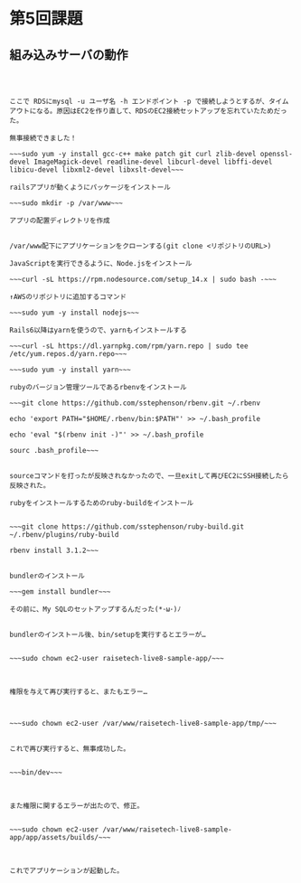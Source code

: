 # 第5回課題

## 組み込みサーバの動作

~~~sudo yum -y install mysql~~~



ここで RDSにmysql -u ユーザ名 -h エンドポイント -p で接続しようとするが、タイムアウトになる。原因はEC2を作り直して、RDSのEC2接続セットアップを忘れていたためだった。

無事接続できました！

~~~sudo yum -y install gcc-c++ make patch git curl zlib-devel openssl-devel ImageMagick-devel readline-devel libcurl-devel libffi-devel libicu-devel libxml2-devel libxslt-devel~~~

railsアプリが動くようにパッケージをインストール

~~~sudo mkdir -p /var/www~~~

アプリの配置ディレクトリを作成


/var/www配下にアプリケーションをクローンする(git clone <リポジトリのURL>)

JavaScriptを実行できるように、Node.jsをインストール

~~~curl -sL https://rpm.nodesource.com/setup_14.x | sudo bash -~~~

↑AWSのリポジトリに追加するコマンド

~~~sudo yum -y install nodejs~~~

Rails6以降はyarnを使うので、yarnもインストールする

~~~curl -sL https://dl.yarnpkg.com/rpm/yarn.repo | sudo tee /etc/yum.repos.d/yarn.repo~~~

~~~sudo yum -y install yarn~~~

rubyのバージョン管理ツールであるrbenvをインストール

~~~git clone https://github.com/sstephenson/rbenv.git ~/.rbenv

echo 'export PATH="$HOME/.rbenv/bin:$PATH"' >> ~/.bash_profile

echo 'eval "$(rbenv init -)"' >> ~/.bash_profile

sourc .bash_profile~~~


sourceコマンドを打ったが反映されなかったので、一旦exitして再びEC2にSSH接続したら反映された。

rubyをインストールするためのruby-buildをインストール


~~~git clone https://github.com/sstephenson/ruby-build.git ~/.rbenv/plugins/ruby-build

rbenv install 3.1.2~~~


bundlerのインストール

~~~gem install bundler~~~

その前に、My SQLのセットアップするんだった(*･ω･)ﾉ


bundlerのインストール後、bin/setupを実行するとエラーが…


~~~sudo chown ec2-user raisetech-live8-sample-app/~~~



権限を与えて再び実行すると、またもエラー…



~~~sudo chown ec2-user /var/www/raisetech-live8-sample-app/tmp/~~~


これで再び実行すると、無事成功した。


~~~bin/dev~~~



また権限に関するエラーが出たので、修正。


~~~sudo chown ec2-user /var/www/raisetech-live8-sample-app/app/assets/builds/~~~



これでアプリケーションが起動した。





